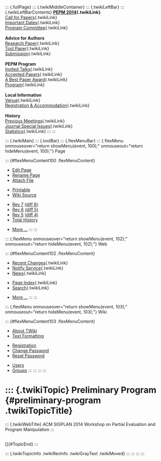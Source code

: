 ::: {.fullPage}
::: {.twikiMiddleContainer}
::: {.twikiLeftBar}
::: {.twikiLeftBarContents}
**[PEPM 2014](WebHome){.twikiLink}**\
[Call for Papers](CallForPapers){.twikiLink}\
[Important Dates](ImportantDates){.twikiLink}\
[Program Committee](ProgramCommittee){.twikiLink}\
\
**Advice for Authors**\
[Research Paper](ResearchPaperAdvice){.twikiLink}\
[Tool Paper](ToolPaperAdvice){.twikiLink}\
[Submission](PaperSubmission){.twikiLink}\
\
**PEPM Program**\
[Invited Talks](InvitedTalks){.twikiLink}\
[Accepted Papers](AcceptedPapers){.twikiLink}\
[A Best Paper Award](ABestPaperAward){.twikiLink}\
[Program](Program){.twikiLink}\
\
**Local Information**\
[Venue](WorkshopVenue){.twikiLink}\
[Registration & Accommodation](RegistrationAndAccomodation){.twikiLink}\
\
**History**\
[Previous Meetings](PreviousMeetings){.twikiLink}\
[Journal Special Issues](SpecialIssues){.twikiLink}\
[Statistics](HistoricalStatistics){.twikiLink}
:::
:::

::: {.twikiMain}
::: {.toolBar}
::: {.flexMenuBar}
::: {.flexMenu onmouseover="return showMenu(event, 100);" onmouseout="return hideMenu(event, 100);"}
Page

::: {#flexMenuContent100 .flexMenuContent}
-   [Edit
    Page](http://www.program-transformation.org/edit/PEPM14/PreliminaryProgram?t=1536828988)
-   [Rename
    Page](http://www.program-transformation.org/rename/PEPM14/PreliminaryProgram)
-   [Attach
    File](http://www.program-transformation.org/attach/PEPM14/PreliminaryProgram)

<!-- -->

-   [Printable](http://www.program-transformation.org/view/PEPM14/PreliminaryProgram?skin=print.pattern)
-   [Wiki
    Source](http://www.program-transformation.org/view/PEPM14/PreliminaryProgram?skin=text&raw=on&contenttype=text/plain)

<!-- -->

-   [Rev
    7](http://www.program-transformation.org/view/PEPM14/PreliminaryProgram?rev=1.7)
    [(diff 6)](http://www.program-transformation.org/rdiff/PEPM14/PreliminaryProgram?rev1=1.7&rev2=1.6)
-   [Rev
    6](http://www.program-transformation.org/view/PEPM14/PreliminaryProgram?rev=1.6)
    [(diff 5)](http://www.program-transformation.org/rdiff/PEPM14/PreliminaryProgram?rev1=1.6&rev2=1.5)
-   [Rev
    5](http://www.program-transformation.org/view/PEPM14/PreliminaryProgram?rev=1.5)
    [(diff 4)](http://www.program-transformation.org/rdiff/PEPM14/PreliminaryProgram?rev1=1.5&rev2=1.4)
-   [Total
    History](http://www.program-transformation.org/rdiff/PEPM14/PreliminaryProgram)

<!-- -->

-   [More
    \...](http://www.program-transformation.org/oops/PEPM14/PreliminaryProgram?template=oopsmore&param1=1.7&param2=1.7)
:::
:::

::: {.flexMenu onmouseover="return showMenu(event, 102);" onmouseout="return hideMenu(event, 102);"}
Web

::: {#flexMenuContent102 .flexMenuContent}
-   [Recent Changes](WebChanges){.twikiLink}
-   [Notify Service](WebNotify){.twikiLink}
-   [News](WebNews){.twikiLink}

<!-- -->

-   [Page Index](WebIndex){.twikiLink}
-   [Search](WebSearch){.twikiLink}

<!-- -->

-   [More
    \...](http://www.program-transformation.org/oops/PEPM14/PreliminaryProgram?template=oopsmore&param1=1.7&param2=1.7)
:::
:::

::: {.flexMenu onmouseover="return showMenu(event, 103);" onmouseout="return hideMenu(event, 103);"}
Wiki

::: {#flexMenuContent103 .flexMenuContent}
-   [About
    TWiki](http://www.program-transformation.org/view/TWiki/WebHome)
-   [Text
    Formatting](http://www.program-transformation.org/view/TWiki/TextFormattingRules)

<!-- -->

-   [Registration](http://www.program-transformation.org/view/TWiki/TWikiRegistration)
-   [Change
    Password](http://www.program-transformation.org/view/TWiki/ChangePassword)
-   [Reset
    Password](http://www.program-transformation.org/view/TWiki/ResetPassword)

<!-- -->

-   [Users](http://www.program-transformation.org/view/Main/TWikiUsers)
-   [Groups](http://www.program-transformation.org/view/Main/TWikiGroups)
:::
:::
:::
:::

::: {.twikiTopic}
Preliminary Program {#preliminary-program .twikiTopicTitle}
===================

::: {.twikiWebTitle}
ACM SIGPLAN 2014 Workshop on Partial Evaluation and Program Manipulation
:::

\
[]{#TopicEnd}
:::

::: {.twikiTopicInfo .twikiRevInfo .twikiGrayText .twikiMoved}
:::
:::
:::
:::
